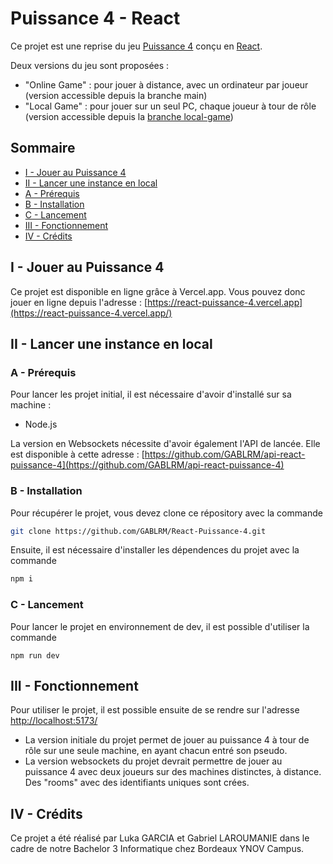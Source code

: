 # Puissance 4 - React

Ce projet est une reprise du jeu [Puissance 4](https://fr.wikipedia.org/wiki/Puissance_4) conçu en [React](https://react.dev/).

Deux versions du jeu sont proposées :
- "Online Game" : pour jouer à distance, avec un ordinateur par joueur (version accessible depuis la branche main)
- "Local Game" : pour jouer sur un seul PC, chaque joueur à tour de rôle (version accessible depuis la [branche local-game](https://github.com/GABLRM/React-Puissance-4/tree/local-game))

## Sommaire

- [I - Jouer au Puissance 4]()
- [II - Lancer une instance en local]()
 - [A - Prérequis]()
 - [B - Installation]()
 - [C - Lancement]()
- [III - Fonctionnement]()
- [IV - Crédits]()

## I - Jouer au Puissance 4

Ce projet est disponible en ligne grâce à Vercel.app. Vous pouvez donc jouer en ligne depuis l'adresse : [https://react-puissance-4.vercel.app](https://react-puissance-4.vercel.app/)

## II - Lancer une instance en local

### A - Prérequis

Pour lancer les projet initial, il est nécessaire d'avoir d'installé sur sa machine :
- Node.js

La version en Websockets nécessite d'avoir également l'API de lancée. Elle est disponible à cette adresse : [https://github.com/GABLRM/api-react-puissance-4](https://github.com/GABLRM/api-react-puissance-4)

### B - Installation

Pour récupérer le projet, vous devez clone ce répository avec la commande

```bash
git clone https://github.com/GABLRM/React-Puissance-4.git
```

Ensuite, il est nécessaire d'installer les dépendences du projet avec la commande

```bash
npm i
```

### C - Lancement

Pour lancer le projet en environnement de dev, il est possible d'utiliser la commande

```
npm run dev
```

## III - Fonctionnement

Pour utiliser le projet, il est possible ensuite de se rendre sur l'adresse [http://localhost:5173/](http://localhost:5173/)

- La version initiale du projet permet de jouer au puissance 4 à tour de rôle sur une seule machine, en ayant chacun entré son pseudo.
- La version websockets du projet devrait permettre de jouer au puissance 4 avec deux joueurs sur des machines distinctes, à distance. Des "rooms" avec des identifiants uniques sont crées.

## IV - Crédits

Ce projet a été réalisé par Luka GARCIA et Gabriel LAROUMANIE dans le cadre de notre Bachelor 3 Informatique chez Bordeaux YNOV Campus.
